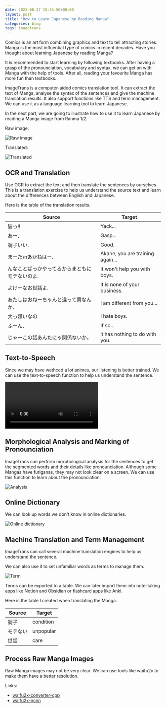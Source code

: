 ```yaml
---
date: 2023-08-27 15:35:50+08:00
layout: post
title: "How to Learn Japanese by Reading Manga"
categories: blog
tags: imagetrans
---
```


Comics is an art form combining graphics and text to tell attracting stories. Manga is the most influential type of comics in recent decades. Have you thought about learning Japanese by reading Manga?

It is recommended to start learning by following textbooks. After having a grasp of the pronounciation, vocabulary and syntax, we can get on with Manga with the help of tools. After all, reading your favourite Manga has more fun than textbooks.

ImageTrans is a computer-aided comics translation tool. It can extract the text of Manga, analyse the syntax of the sentences and give the machine translation results. It also support functions like TTS and term management. We can use it as a language learning tool to learn Japanese.

In the next part, we are going to illustrate how to use it to learn Japanese by reading a Manga image from Ranma 1/2.

Raw image:

![Raw image](/album/imagetrans-language-learning/Ranma1_012.jpg)

Translated:

![Translated](/album/imagetrans-language-learning/Ranma1_012_translated.jpg)

## OCR and Translation

Use OCR to extract the text and then translate the sentences by ourselves. This is a translation exercise to help us understand the source text and learn about the differences between English and Japanese.

Here is the table of the translation results.

| Source                                          | Target                                         |
|-------------------------------------------------|----------------------------------------------|
| 破っ!!                                          | Yack...                          |
| あー、                                          | Gasp...                          |
| 調子いい.                                       | Good.                            |
| まーた\nあかねはー.                             | Akane, you are training again... |
| んなことばっかやってるからまともにモテないのよ. | It won't help you with boys.     |
| よけーなお世話よ.                               | It is none of your business.     |
| あたしはおねーちゃんと違って男なんか、          | I am different from you...       |
| 大っ嫌いなの.                                   | I hate boys.                     |
| ふーん、                                        | If so...                         |
| じゃーこの話あんたにゃ関係ないか。              | it has nothing to do with you.   |


## Text-to-Speech

Since we may have wathced a lot animes, our listening is better trained. We can use the text-to-speech function to help us understand the sentence.

<video src="/album/imagetrans-language-learning/tts.mp4" controls="controls">
您的浏览器不支持 video 标签。
</video>

## Morphological Analysis and Marking of Pronounciation

ImageTrans can perform morphological analysis for the sentences to get the segmented words and their details like pronounciation. Although some Mangas have furiganas, they may not look clear on a screen. We can use this function to learn about the pronounciation.

![Analysis](/album/imagetrans-language-learning/zh/kuromoji.jpg)

## Online Dictionary

We can look up words we don't know in online dictionaries.

![Online dictionary](/album/imagetrans-language-learning/online-dictionary.jpg)

## Machine Translation and Term Management

ImageTrans can call several machine translation engines to help us understand the sentence.

We can also use it to set unfamiliar words as terms to manage them.

![Term](/album/imagetrans-language-learning/term.jpg)

Terms can be exported to a table. We can later import them into note-taking apps like Notion and Obsidian or flashcard apps like Anki.

Here is the table I created when translating the Manga.

| Source | Target  |
|------|-------|
| 調子 | condition  |
| モテない| unpopular|
|世話| care |


## Process Raw Manga Images

Raw Manga images may not be very clear. We can use tools like waifu2x to make them have a better resolution.

Links:

* [waifu2x-converter-cpp](https://github.com/DeadSix27/waifu2x-converter-cpp)
* [waifu2x-ncnn](https://github.com/nihui/waifu2x-ncnn-vulkan)

